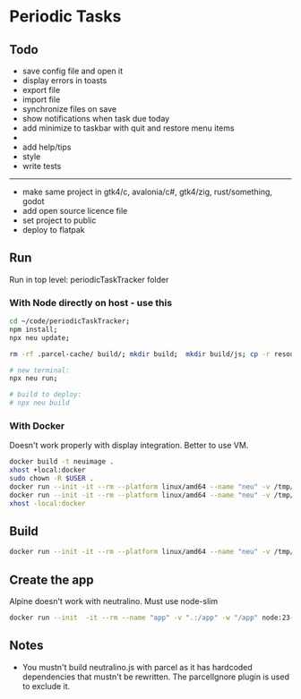 # Periodic Tasks

## Todo

- save config file and open it
- display errors in toasts
- export file
- import file
- synchronize files on save
- show notifications when task due today
- add minimize to taskbar with quit and restore menu items
-
- add help/tips
- style
- write tests
---
- make same project in gtk4/c, avalonia/c#, gtk4/zig, rust/something, godot
- add open source licence file
- set project to public
- deploy to flatpak

## Run

Run in top level: periodicTaskTracker folder

### With Node directly on host - use this

```sh
cd ~/code/periodicTaskTracker;
npm install;
npx neu update;

rm -rf .parcel-cache/ build/; mkdir build;  mkdir build/js; cp -r resources/. build/; npx parcel watch resources/index.html --dist-dir build --public-url ./;

# new terminal:
npx neu run;

# build to deploy:
# npx neu build
```

### With Docker

Doesn't work properly with display integration. Better to use VM.

```sh
docker build -t neuimage .
xhost +local:docker
sudo chown -R $USER .
docker run --init -it --rm --platform linux/amd64 --name "neu" -v /tmp/.X11-unix:/tmp/.X11-unix -e DISPLAY=$DISPLAY -v ".:/app" -w "/app" neuimage sh -c "cd /app && npm install @neutralinojs/neu && npx neu update"
docker run --init -it --rm --platform linux/amd64 --name "neu" -v /tmp/.X11-unix:/tmp/.X11-unix -e DISPLAY=$DISPLAY -v ".:/app" -w "/app" neuimage sh -c "cd /app && npx neu run"
xhost -local:docker
```

## Build

```sh
docker run --init -it --rm --platform linux/amd64 --name "neu" -v /tmp/.X11-unix:/tmp/.X11-unix -e DISPLAY=$DISPLAY -v ".:/app" -w "/app" neuimage sh -c "cd /app && npx neu build"
```

## Create the app

Alpine doesn't work with neutralino. Must use node-slim

```sh
docker run --init  -it --rm --name "app" -v ".:/app" -w "/app" node:23-slim sh -c  "npx neu create myapp"
```

## Notes

- You mustn't build neutralino.js with parcel as it has hardcoded dependencies that mustn't be rewritten. The parcelIgnore plugin is used to exclude it.